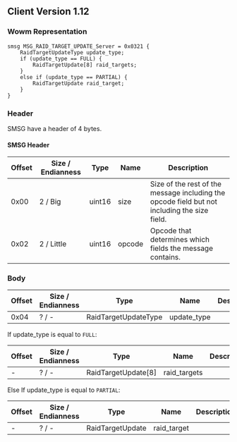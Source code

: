 ## Client Version 1.12

### Wowm Representation
```rust,ignore
smsg MSG_RAID_TARGET_UPDATE_Server = 0x0321 {
    RaidTargetUpdateType update_type;    
    if (update_type == FULL) {        
        RaidTargetUpdate[8] raid_targets;        
    }    
    else if (update_type == PARTIAL) {        
        RaidTargetUpdate raid_target;        
    }    
}

```
### Header
SMSG have a header of 4 bytes.

#### SMSG Header
| Offset | Size / Endianness | Type   | Name   | Description |
| ------ | ----------------- | ------ | ------ | ----------- |
| 0x00   | 2 / Big           | uint16 | size   | Size of the rest of the message including the opcode field but not including the size field.|
| 0x02   | 2 / Little        | uint16 | opcode | Opcode that determines which fields the message contains.|
### Body
| Offset | Size / Endianness | Type | Name | Description |
| ------ | ----------------- | ---- | ---- | ----------- |
| 0x04 | ? / - | RaidTargetUpdateType | update_type |  |

If update_type is equal to `FULL`:

| Offset | Size / Endianness | Type | Name | Description |
| ------ | ----------------- | ---- | ---- | ----------- |
| - | ? / - | RaidTargetUpdate[8] | raid_targets |  |

Else If update_type is equal to `PARTIAL`:

| Offset | Size / Endianness | Type | Name | Description |
| ------ | ----------------- | ---- | ---- | ----------- |
| - | ? / - | RaidTargetUpdate | raid_target |  |

